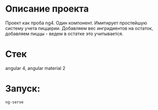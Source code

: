# Описание проекта
Проект как проба ng4.
Один компонент. Имитирует простейшую систему учета пиццерии. Добавляем вес ингридиентов на остаток, добавляем пиццы - ведем в остатке это учитывается.
# Стек
angular 4, angular material 2
# Запуск: 
```ng-serve```
